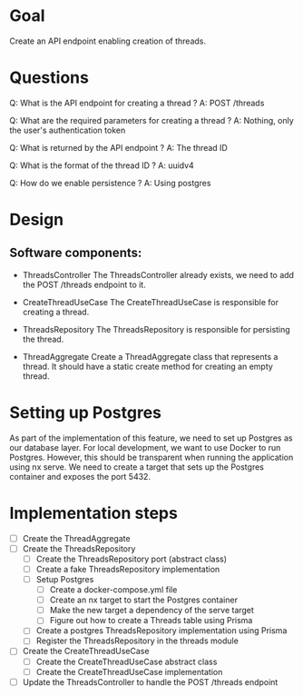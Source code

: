 # Goal

Create an API endpoint enabling creation of threads.

# Questions

Q: What is the API endpoint for creating a thread ?
A: POST /threads

Q: What are the required parameters for creating a thread ?
A: Nothing, only the user's authentication token

Q: What is returned by the API endpoint ?
A: The thread ID

Q: What is the format of the thread ID ?
A: uuidv4

Q: How do we enable persistence ?
A: Using postgres

# Design

## Software components:

- ThreadsController
The ThreadsController already exists, we need to add the POST /threads endpoint to it.

- CreateThreadUseCase
The CreateThreadUseCase is responsible for creating a thread.

- ThreadsRepository
The ThreadsRepository is responsible for persisting the thread.

- ThreadAggregate
Create a ThreadAggregate class that represents a thread. It should have a static create method for creating an empty thread.

# Setting up Postgres

As part of the implementation of this feature, we need to set up Postgres as our database layer.
For local development, we want to use Docker to run Postgres. However, this should be transparent when running the application using nx serve. We need to create a target
that sets up the Postgres container and exposes the port 5432.

# Implementation steps

- [ ] Create the ThreadAggregate
- [ ] Create the ThreadsRepository
  - [ ] Create the ThreadsRepository port (abstract class)
  - [ ] Create a fake ThreadsRepository implementation
  - [ ] Setup Postgres
    - [ ] Create a docker-compose.yml file
    - [ ] Create an nx target to start the Postgres container
    - [ ] Make the new target a dependency of the serve target
    - [ ] Figure out how to create a Threads table using Prisma
  - [ ] Create a postgres ThreadsRepository implementation using Prisma
  - [ ] Register the ThreadsRepository in the threads module
- [ ] Create the CreateThreadUseCase
  - [ ] Create the CreateThreadUseCase abstract class
  - [ ] Create the CreateThreadUseCase implementation
- [ ] Update the ThreadsController to handle the POST /threads endpoint
